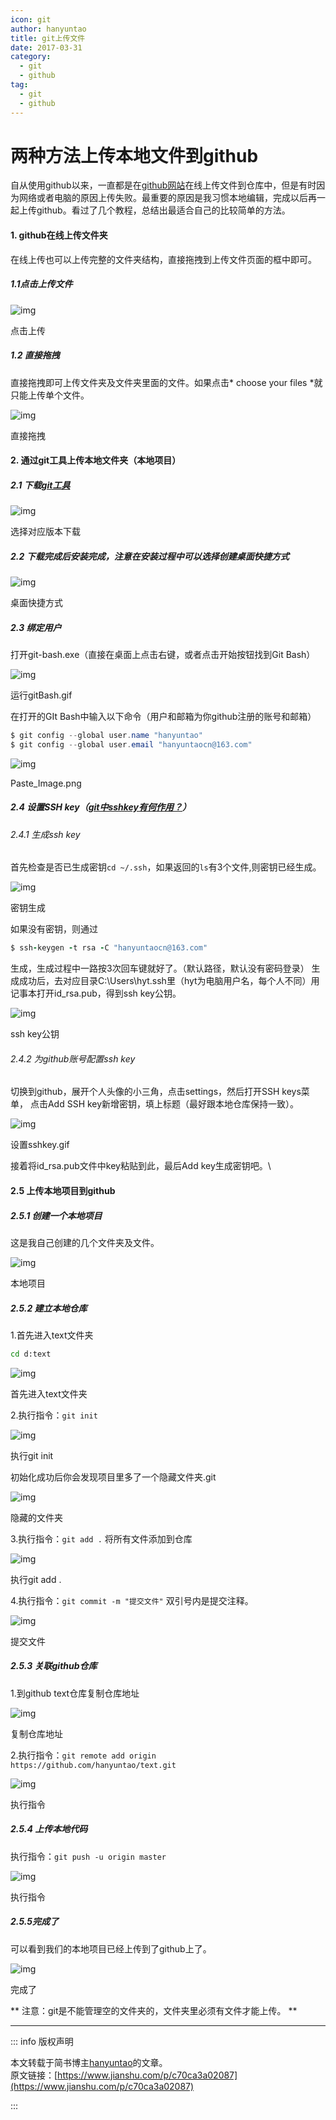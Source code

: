 ```yaml
---
icon: git
author: hanyuntao
title: git上传文件
date: 2017-03-31
category:
  - git
  - github
tag:
  - git
  - github
---
```




# 两种方法上传本地文件到github



自从使用github以来，一直都是在[github网站](https://link.jianshu.com/?t=https://github.com/)在线上传文件到仓库中，但是有时因为网络或者电脑的原因上传失败。最重要的原因是我习惯本地编辑，完成以后再一起上传github。看过了几个教程，总结出最适合自己的比较简单的方法。

#### 1. github在线上传文件夹

在线上传也可以上传完整的文件夹结构，直接拖拽到上传文件页面的框中即可。

##### 1.1点击上传文件

![img](https://upload-images.jianshu.io/upload_images/3067059-3dc3ff655f5826e9.png)

点击上传

##### 1.2 直接拖拽

直接拖拽即可上传文件夹及文件夹里面的文件。如果点击* choose your files *就只能上传单个文件。



![img](https://upload-images.jianshu.io/upload_images/3067059-1433fee4d699a53e.png)

直接拖拽

#### 2. 通过git工具上传本地文件夹（本地项目）

##### 2.1 下载[git工具](https://link.jianshu.com/?t=https://git-scm.com/downloads)

![img](https://upload-images.jianshu.io/upload_images/3067059-0ff2c754d4888bb4.png)

选择对应版本下载

##### 2.2 下载完成后安装完成，注意在安装过程中可以选择创建桌面快捷方式

![img](https://upload-images.jianshu.io/upload_images/3067059-fa7d131432a1232e.png)

桌面快捷方式

##### 2.3 绑定用户

打开git-bash.exe（直接在桌面上点击右键，或者点击开始按钮找到Git Bash）

![img](https://upload-images.jianshu.io/upload_images/3067059-a232cbd6d250296e.gif)

运行gitBash.gif



在打开的GIt Bash中输入以下命令（用户和邮箱为你github注册的账号和邮箱）



```csharp
$ git config --global user.name "hanyuntao"
$ git config --global user.email "hanyuntaocn@163.com"
```

![img](https://upload-images.jianshu.io/upload_images/3067059-f2c6c88dca3cb4f1.png)

Paste_Image.png

##### 2.4 设置SSH key（[git中sshkey有何作用？](https://link.jianshu.com/?t=https://segmentfault.com/q/1010000000118744)）

###### 2.4.1 生成ssh key

首先检查是否已生成密钥`cd ~/.ssh`，如果返回的`ls`有3个文件,则密钥已经生成。

![img](https://upload-images.jianshu.io/upload_images/3067059-18adb5b6ca265756.png)

密钥生成



如果没有密钥，则通过



```ruby
$ ssh-keygen -t rsa -C "hanyuntaocn@163.com"
```

生成，生成过程中一路按3次回车键就好了。（默认路径，默认没有密码登录）
生成成功后，去对应目录C:\Users\hyt.ssh里（hyt为电脑用户名，每个人不同）用记事本打开id_rsa.pub，得到ssh key公钥。

![img](https://upload-images.jianshu.io/upload_images/3067059-ef6cb51d5ad31445.png)

ssh key公钥

###### 2.4.2 为github账号配置ssh key

切换到github，展开个人头像的小三角，点击settings，然后打开SSH keys菜单， 点击Add SSH key新增密钥，填上标题（最好跟本地仓库保持一致）。

![img](https://upload-images.jianshu.io/upload_images/3067059-1aba5aba10165470.gif)

设置sshkey.gif



接着将id_rsa.pub文件中key粘贴到此，最后Add key生成密钥吧。\

#### 2.5 上传本地项目到github

##### 2.5.1 创建一个本地项目

这是我自己创建的几个文件夹及文件。



![img](https://upload-images.jianshu.io/upload_images/3067059-2a5f6b6ff4ae9c95.png)

本地项目

##### 2.5.2 建立本地仓库

1.首先进入text文件夹



```bash
cd d:text
```

![img](https://upload-images.jianshu.io/upload_images/3067059-2b398f0122f722cb.png)

首先进入text文件夹

2.执行指令：`git init`

![img](https://upload-images.jianshu.io/upload_images/3067059-71817641532ad828.png)

执行git init

初始化成功后你会发现项目里多了一个隐藏文件夹.git



![img](https://upload-images.jianshu.io/upload_images/3067059-ac953ff8977c72db.png)

隐藏的文件夹

3.执行指令：`git add .`
将所有文件添加到仓库

![img](https://upload-images.jianshu.io/upload_images/3067059-fd5b779ebc45f4ba.png)

执行git add .

4.执行指令：`git commit -m "提交文件"`
双引号内是提交注释。

![img](https://upload-images.jianshu.io/upload_images/3067059-b4be356b146b06ff.png)

提交文件

##### 2.5.3 关联github仓库

1.到github text仓库复制仓库地址



![img](https://upload-images.jianshu.io/upload_images/3067059-29c5089e9fd4b637.png)

复制仓库地址

2.执行指令：`git remote add origin https://github.com/hanyuntao/text.git`



![img](https://upload-images.jianshu.io/upload_images/3067059-eeaf4b58df1f142f.png)

执行指令

##### 2.5.4 上传本地代码

执行指令：`git push -u origin master`

![img](https://upload-images.jianshu.io/upload_images/3067059-22f6fe754c8e3267.png)

执行指令

##### 2.5.5完成了

可以看到我们的本地项目已经上传到了github上了。



![img](https://upload-images.jianshu.io/upload_images/3067059-2b4264842851800a.png)

完成了

** 注意：git是不能管理空的文件夹的，文件夹里必须有文件才能上传。 **


---

::: info 版权声明

本文转载于简书博主[hanyuntao](https://www.jianshu.com/u/cc07c1b21b4b)的文章。  
原文链接：[https://www.jianshu.com/p/c70ca3a02087](https://www.jianshu.com/p/c70ca3a02087)

:::